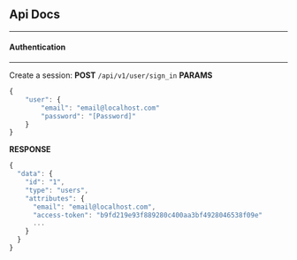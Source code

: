 ## Api Docs
-- -- 
#### Authentication
---- 

Create a  session:
**POST** `/api/v1/user/sign_in`
**PARAMS**
```javascript
{ 
    "user": {
        "email": "email@localhost.com"
        "password": "[Password]"
    } 
}
```
**RESPONSE**
```javascript
{
  "data": {
    "id": "1",
    "type": "users",
    "attributes": {
      "email": "email@localhost.com",
      "access-token": "b9fd219e93f889280c400aa3bf4928046538f09e"
      ...
    }
  }
}
```
